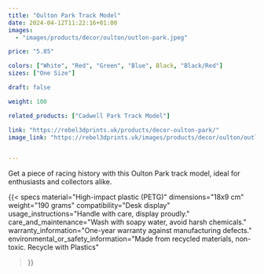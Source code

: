 ```yaml
---
title: "Oulton Park Track Model"
date: 2024-04-12T11:22:16+01:00
images:
  - "images/products/decor/oulton/outlon-park.jpeg"

price: "5.85"

colors: ["White", "Red", "Green", "Blue", Black, "Black/Red"]
sizes: ["One Size"]

draft: false

weight: 100

related_products: ["Cadwell Park Track Model"]

link: "https://rebel3dprints.uk/products/decor-oulton-park/"
image_link: "https://rebel3dprints.uk/images/products/decor/oulton/outlon-park.jpeg"


---
```


Get a piece of racing history with this Oulton Park track model, ideal for enthusiasts and collectors alike.

{{< specs
    material="High-impact plastic (PETG)"
    dimensions="18x9 cm"
    weight="190 grams"
    compatibility="Desk display"
    usage_instructions="Handle with care, display proudly."
    care_and_maintenance="Wash with soapy water, avoid harsh chemicals."
    warranty_information="One-year warranty against manufacturing defects."
    environmental_or_safety_information="Made from recycled materials, non-toxic. Recycle with Plastics"
>}}
